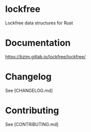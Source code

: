 # lockfree
Lockfree data structures for Rust

# Documentation
<https://bzim.gitlab.io/lockfree/lockfree/>

# Changelog
See [CHANGELOG.md]

# Contributing
See [CONTRIBUTING.md]
